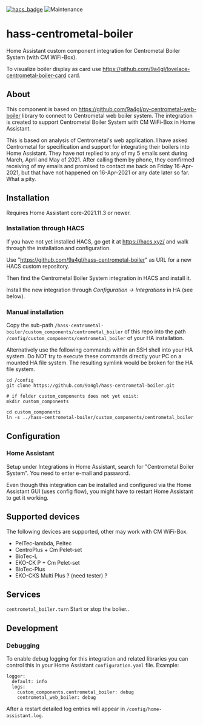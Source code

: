 [![hacs_badge](https://img.shields.io/badge/HACS-Default-orange.svg)](https://github.com/custom-components/hacs)
![Maintenance](https://img.shields.io/maintenance/yes/2021.svg)

# hass-centrometal-boiler

Home Assistant custom component integration for Centrometal Boiler System (with CM WiFi-Box).

To visualize boiler display as card use https://github.com/9a4gl/lovelace-centrometal-boiler-card card.

## About

This component is based on https://github.com/9a4gl/py-centrometal-web-boiler library to connect to Centrometal web boiler system.
The integration is created to support Centrometal Boiler System with CM WiFi-Box in Home Assistant.

This is based on analysis of Centrometal's web application. I have asked Centrometal for specification and support for integrating their boilers into Home Assistant. They have not replied to any of my 5 emails sent during March, April and May of 2021. After calling them by phone, they comfirmed receiving of my emails and promised to contact me back on Friday 16-Apr-2021, but that have not happened on 16-Apr-2021 or any date later so far. What a pity.

## Installation

Requires Home Assistant core-2021.11.3 or newer.

### Installation through HACS

If you have not yet installed HACS, go get it at https://hacs.xyz/ and walk through the installation and configuration.

Use "https://github.com/9a4gl/hass-centrometal-boiler" as URL for a new HACS custom repository.

Then find the Centrometal Boiler System integration in HACS and install it.

Install the new integration through *Configuration -> Integrations* in HA (see below).

### Manual installation

Copy the sub-path `/hass-centrometal-boiler/custom_components/centrometal_boiler` of this repo into the path `/config/custom_components/centrometal_boiler` of your HA installation.

Alternatively use the following commands within an SSH shell into your HA system.
Do NOT try to execute these commands directly your PC on a mounted HA file system. The resulting symlink would be broken for the HA file system.
```
cd /config
git clone https://github.com/9a4gl/hass-centrometal-boiler.git

# if folder custom_components does not yet exist:
mkdir custom_components

cd custom_components
ln -s ../hass-centrometal-boiler/custom_components/centrometal_boiler
```

## Configuration

### Home Assistant

Setup under Integrations in Home Assistant, search for "Centrometal Boiler System". You need to enter e-mail and password.

Even though this integration can be installed and configured via the Home Assistant GUI (uses config flow), you might have to restart Home Assistant to get it working.

## Supported devices

The following devices are supported, other may work with CM WiFi-Box.

* PelTec-lambda, Peltec
* CentroPlus + Cm Pelet-set
* BioTec-L
* EKO-CK P + Cm Pelet-set
* BioTec-Plus
* EKO-CKS Multi Plus ? (need tester) ?

## Services

`centrometal_boiler.turn`
Start or stop the bolier..

## Development

### Debugging

To enable debug logging for this integration and related libraries you
can control this in your Home Assistant `configuration.yaml`
file. Example:

```
logger:
  default: info
  logs:
    custom_components.centrometal_boiler: debug
    centrometal_web_boiler: debug
```

After a restart detailed log entries will appear in `/config/home-assistant.log`.

